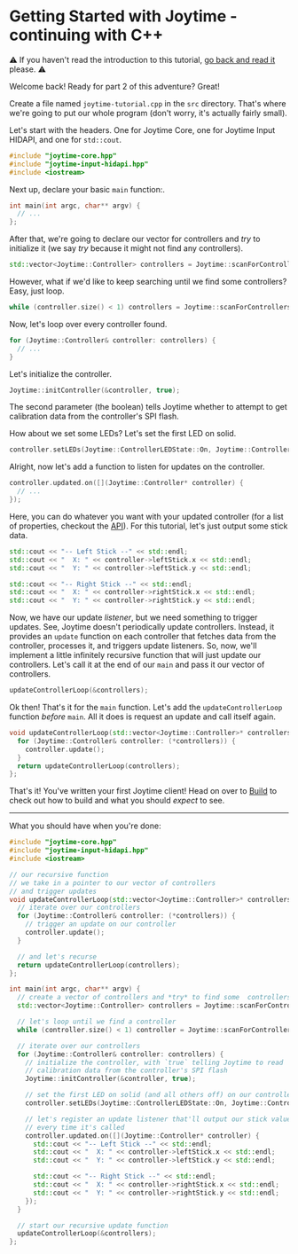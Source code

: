 # Getting Started with Joytime - continuing with C++

:warning: If you haven't read the introduction to this tutorial, [go back and read it](README.md)
please. :warning:

Welcome back! Ready for part 2 of this adventure? Great!

Create a file named `joytime-tutorial.cpp` in the `src` directory. That's where
we're going to put our whole program (don't worry, it's actually fairly small).

Let's start with the headers. One for Joytime Core, one for Joytime Input HIDAPI,
and one for `std::cout`.

```cpp
#include "joytime-core.hpp"
#include "joytime-input-hidapi.hpp"
#include <iostream>
```

Next up, declare your basic `main` function:.

```cpp
int main(int argc, char** argv) {
  // ...
};
```

After that, we're going to declare our vector for controllers and *try* to initialize
it (we say *try* because it might not find any controllers).

```cpp
std::vector<Joytime::Controller> controllers = Joytime::scanForControllers();
```

However, what if we'd like to keep searching until we find some controllers?
Easy, just loop.

```cpp
while (controller.size() < 1) controllers = Joytime::scanForControllers();
```

Now, let's loop over every controller found.

```cpp
for (Joytime::Controller& controller: controllers) {
  // ...
}
```

Let's initialize the controller.

```cpp
Joytime::initController(&controller, true);
```

The second parameter (the boolean) tells Joytime whether to attempt to get calibration
data from the controller's SPI flash.

How about we set some LEDs? Let's set the first LED on solid.

```cpp
controller.setLEDs(Joytime::ControllerLEDState::On, Joytime::ControllerLEDState::Off, Joytime::ControllerLEDState::Off, Joytime::ControllerLEDState::Off);
```

Alright, now let's add a function to listen for updates on the controller.

```cpp
controller.updated.on([](Joytime::Controller* controller) {
  // ...
});
```

Here, you can do whatever you want with your updated controller (for a list of
properties, checkout the [API](../api/cpp.md)). For this tutorial, let's
just output some stick data.

```cpp
std::cout << "-- Left Stick --" << std::endl;
std::cout << "  X: " << controller->leftStick.x << std::endl;
std::cout << "  Y: " << controller->leftStick.y << std::endl;

std::cout << "-- Right Stick --" << std::endl;
std::cout << "  X: " << controller->rightStick.x << std::endl;
std::cout << "  Y: " << controller->rightStick.y << std::endl;
```

Now, we have our update *listener*, but we need something to trigger updates.
See, Joytime doesn't periodically update controllers. Instead, it provides an
`update` function on each controller that fetches data from the controller,
processes it, and triggers update listeners. So, now, we'll implement a little
infinitely recursive function that will just update our controllers. Let's call
it at the end of our `main` and pass it our vector of controllers.

```cpp
updateControllerLoop(&controllers);
```

Ok then! That's it for the `main` function. Let's add the `updateControllerLoop`
function *before* `main`. All it does is request an update and call itself again.

```cpp
void updateControllerLoop(std::vector<Joytime::Controller>* controllers) {
  for (Joytime::Controller& controller: (*controllers)) {
    controller.update();
  }
  return updateControllerLoop(controllers);
};
```

That's it! You've written your first Joytime client! Head on over to [Build](build.md)
to check out how to build and what you should *expect* to see.

***

What you should have when you're done:

```cpp
#include "joytime-core.hpp"
#include "joytime-input-hidapi.hpp"
#include <iostream>

// our recursive function
// we take in a pointer to our vector of controllers
// and trigger updates
void updateControllerLoop(std::vector<Joytime::Controller>* controllers) {
  // iterate over our controllers
  for (Joytime::Controller& controller: (*controllers)) {
    // trigger an update on our controller
    controller.update();
  }

  // and let's recurse
  return updateControllerLoop(controllers);
};

int main(int argc, char** argv) {
  // create a vector of controllers and *try* to find some  controllers
  std::vector<Joytime::Controller> controllers = Joytime::scanForControllers();

  // let's loop until we find a controller
  while (controller.size() < 1) controller = Joytime::scanForControllers();

  // iterate over our controllers
  for (Joytime::Controller& controller: controllers) {
    // initialize the controller, with `true` telling Joytime to read
    // calibration data from the controller's SPI flash
    Joytime::initController(&controller, true);

    // set the first LED on solid (and all others off) on our controller
    controller.setLEDs(Joytime::ControllerLEDState::On, Joytime::ControllerLEDState::Off, Joytime::ControllerLEDState::Off, Joytime::ControllerLEDState::Off);

    // let's register an update listener that'll output our stick values
    // every time it's called
    controller.updated.on([](Joytime::Controller* controller) {
      std::cout << "-- Left Stick --" << std::endl;
      std::cout << "  X: " << controller->leftStick.x << std::endl;
      std::cout << "  Y: " << controller->leftStick.y << std::endl;

      std::cout << "-- Right Stick --" << std::endl;
      std::cout << "  X: " << controller->rightStick.x << std::endl;
      std::cout << "  Y: " << controller->rightStick.y << std::endl;
    });
  }

  // start our recursive update function
  updateControllerLoop(&controllers);
};
```
